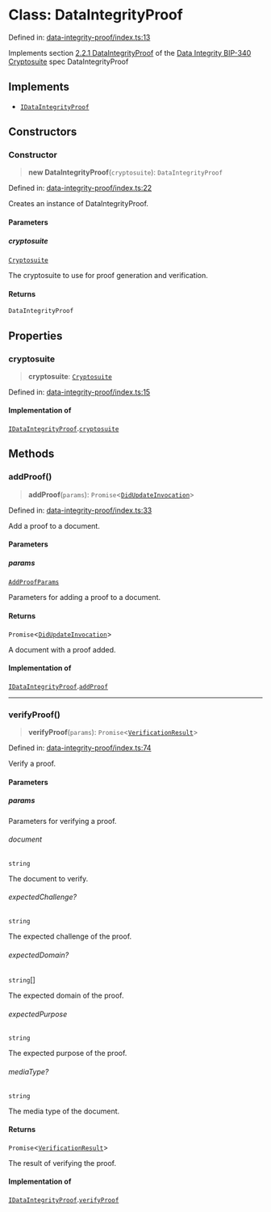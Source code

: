 # Class: DataIntegrityProof

Defined in: [data-integrity-proof/index.ts:13](https://github.com/dcdpr/did-btcr2-js/blob/4a717493e735221d072999f212891939f4de3f23/packages/cryptosuite/src/data-integrity-proof/index.ts#L13)

Implements section
[2.2.1 DataIntegrityProof](https://dcdpr.github.io/data-integrity-schnorr-secp256k1/#dataintegrityproof)
of the [Data Integrity BIP-340 Cryptosuite](https://dcdpr.github.io/data-integrity-schnorr-secp256k1) spec
 DataIntegrityProof

## Implements

- [`IDataIntegrityProof`](../interfaces/IDataIntegrityProof.md)

## Constructors

### Constructor

> **new DataIntegrityProof**(`cryptosuite`): `DataIntegrityProof`

Defined in: [data-integrity-proof/index.ts:22](https://github.com/dcdpr/did-btcr2-js/blob/4a717493e735221d072999f212891939f4de3f23/packages/cryptosuite/src/data-integrity-proof/index.ts#L22)

Creates an instance of DataIntegrityProof.

#### Parameters

##### cryptosuite

[`Cryptosuite`](Cryptosuite.md)

The cryptosuite to use for proof generation and verification.

#### Returns

`DataIntegrityProof`

## Properties

### cryptosuite

> **cryptosuite**: [`Cryptosuite`](Cryptosuite.md)

Defined in: [data-integrity-proof/index.ts:15](https://github.com/dcdpr/did-btcr2-js/blob/4a717493e735221d072999f212891939f4de3f23/packages/cryptosuite/src/data-integrity-proof/index.ts#L15)

#### Implementation of

[`IDataIntegrityProof`](../interfaces/IDataIntegrityProof.md).[`cryptosuite`](../interfaces/IDataIntegrityProof.md#cryptosuite)

## Methods

### addProof()

> **addProof**(`params`): `Promise`&lt;[`DidUpdateInvocation`](../../common/interfaces/DidUpdateInvocation.md)&gt;

Defined in: [data-integrity-proof/index.ts:33](https://github.com/dcdpr/did-btcr2-js/blob/4a717493e735221d072999f212891939f4de3f23/packages/cryptosuite/src/data-integrity-proof/index.ts#L33)

Add a proof to a document.

#### Parameters

##### params

[`AddProofParams`](../type-aliases/AddProofParams.md)

Parameters for adding a proof to a document.

#### Returns

`Promise`&lt;[`DidUpdateInvocation`](../../common/interfaces/DidUpdateInvocation.md)&gt;

A document with a proof added.

#### Implementation of

[`IDataIntegrityProof`](../interfaces/IDataIntegrityProof.md).[`addProof`](../interfaces/IDataIntegrityProof.md#addproof)

***

### verifyProof()

> **verifyProof**(`params`): `Promise`&lt;[`VerificationResult`](../interfaces/VerificationResult.md)&gt;

Defined in: [data-integrity-proof/index.ts:74](https://github.com/dcdpr/did-btcr2-js/blob/4a717493e735221d072999f212891939f4de3f23/packages/cryptosuite/src/data-integrity-proof/index.ts#L74)

Verify a proof.

#### Parameters

##### params

Parameters for verifying a proof.

###### document

`string`

The document to verify.

###### expectedChallenge?

`string`

The expected challenge of the proof.

###### expectedDomain?

`string`[]

The expected domain of the proof.

###### expectedPurpose

`string`

The expected purpose of the proof.

###### mediaType?

`string`

The media type of the document.

#### Returns

`Promise`&lt;[`VerificationResult`](../interfaces/VerificationResult.md)&gt;

The result of verifying the proof.

#### Implementation of

[`IDataIntegrityProof`](../interfaces/IDataIntegrityProof.md).[`verifyProof`](../interfaces/IDataIntegrityProof.md#verifyproof)
